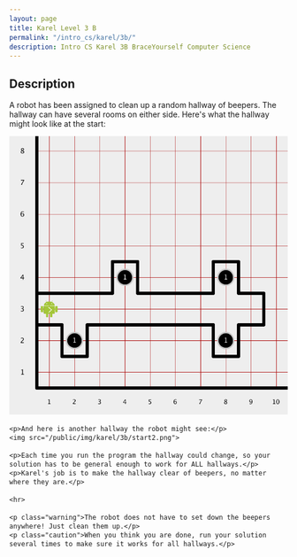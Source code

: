 ```yaml
---
layout: page
title: Karel Level 3 B
permalink: "/intro_cs/karel/3b/"
description: Intro CS Karel 3B BraceYourself Computer Science
---
```


<div class="karel content">
  <h2>Description</h2>
    <p>A robot has been assigned to clean up a random hallway of beepers. The hallway can have several rooms on either side. Here's what the hallway might look like at the start:</p>
    <img src="/public/img/karel/3b/start1.png">

    <p>And here is another hallway the robot might see:</p>
    <img src="/public/img/karel/3b/start2.png">

    <p>Each time you run the program the hallway could change, so your solution has to be general enough to work for ALL hallways.</p>
    <p>Karel's job is to make the hallway clear of beepers, no matter where they are.</p>

    <hr>

    <p class="warning">The robot does not have to set down the beepers anywhere! Just clean them up.</p>
    <p class="caution">When you think you are done, run your solution several times to make sure it works for all hallways.</p>

  
</div>